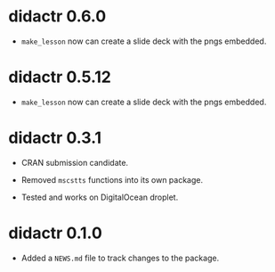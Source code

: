 # didactr 0.6.0

* `make_lesson` now can create a slide deck with the pngs embedded. 

# didactr 0.5.12

* `make_lesson` now can create a slide deck with the pngs embedded. 

# didactr 0.3.1

* CRAN submission candidate.

* Removed `mscstts` functions into its own package.

* Tested and works on DigitalOcean droplet.


# didactr 0.1.0

* Added a `NEWS.md` file to track changes to the package.
